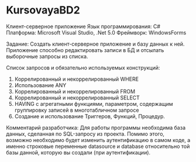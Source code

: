 # KursovayaBD2
Клиент-серверное приложение 
Язык программирования: C#
Платформа: Microsoft Visual Studio, .Net 5.0
Фреймворк: WindowsForms

Задание: Создать клиент-серверное приложение и базу данных к ней. Приложение способно редактировать записи в БД и отсылать выборочные запросы из списка.

Список запросов и обязательно используемых конструкций:
1) Коррелированный и некоррелированный WHERE
2) Использование ANY
3) Коррелированный и некоррелированный FROM
4) Коррелированный и некоррелированный SELECT
5) HAVING с агрегатными функциями, параметром, содержащим группировку записей в многотабличном запросе
6) Создание и использование Триггеров, Функций, Процедур.

Комментарий разработчика: Для работы программы необходима база данных, сделанная по SQL-запросу из проекта. Помимо этого, возможно необходимо будет изменить аутентификацию в самом
коде, а именно строковые переменные datasource и database относительно той базы данной, которую вы создали (при аутентификации).
